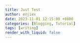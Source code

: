```yaml
---
title: Just Test
author: enjiex
date: 2023-11-01 12:15:00 +0800
categories: [Blogging, Tutorial]
tags: [writing]
render_with_liquid: false
---
```

